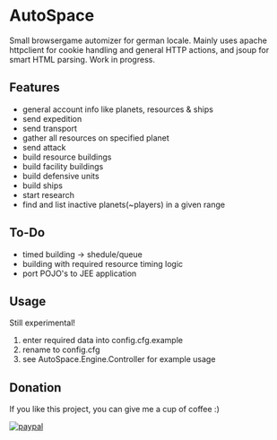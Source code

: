 # AutoSpace

Small browsergame automizer for german locale.
Mainly uses apache httpclient for cookie handling and general HTTP actions, and jsoup for smart HTML parsing.
Work in progress.

## Features

- general account info like planets, resources & ships
- send expedition
- send transport
- gather all resources on specified planet
- send attack
- build resource buildings
- build facility buildings
- build defensive units
- build ships
- start research
- find and list inactive planets(~players) in a given range

## To-Do

- timed building -> shedule/queue
- building with required resource timing logic
- port POJO's to JEE application

## Usage

Still experimental!
1. enter required data into config.cfg.example
2. rename to config.cfg
3. see AutoSpace.Engine.Controller for example usage

## Donation

If you like this project, you can give me a cup of coffee :) 

[![paypal](https://www.paypalobjects.com/en_US/i/btn/btn_donateCC_LG.gif)](https://www.paypal.com/cgi-bin/webscr?cmd=_s-xclick&hosted_button_id=KE8NRWDJ7CU6J)
